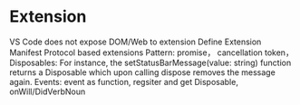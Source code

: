 # Extension
VS Code does not expose DOM/Web to extension
Define Extension Manifest
Protocol based extensions
Pattern: 
promise，
cancellation token，
Disposables: For instance, the setStatusBarMessage(value: string) function returns a Disposable which upon calling dispose removes the message again.
Events: event as function, regsiter and get Disposable, onWill/DidVerbNoun